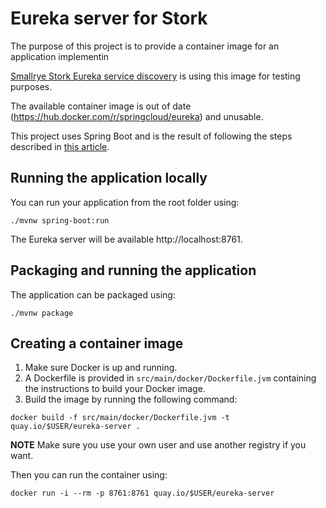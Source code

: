 # Eureka server for Stork 

The purpose of this project is to provide a container image for an application implementin

[Smallrye Stork Eureka service discovery](https://github.com/smallrye/smallrye-stork/tree/main/service-discovery/eureka) is using this image for testing purposes.

The available container image is out of date (https://hub.docker.com/r/springcloud/eureka) and unusable.

This project uses Spring Boot and is the result of following the steps described in [this article](https://dzone.com/articles/spring-cloud-amp-spring-bootimplementing-eureka-se).


## Running the application locally

You can run your application from the root folder using:
```shell script
./mvnw spring-boot:run
```

The Eureka server will be available http://localhost:8761.

## Packaging and running the application

The application can be packaged using:

```shell script
./mvnw package
```

## Creating a container image

1. Make sure Docker is up and running.
2. A Dockerfile is provided in `src/main/docker/Dockerfile.jvm` containing the instructions to build your Docker image.
3. Build the image by running the following command:

```shell
docker build -f src/main/docker/Dockerfile.jvm -t quay.io/$USER/eureka-server .
```
**NOTE** Make sure you use your own user and use another registry if you want.

Then you can run the container using:

```shell
docker run -i --rm -p 8761:8761 quay.io/$USER/eureka-server
```


